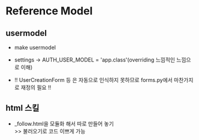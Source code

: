 # Reference Model

## usermodel
- make usermodel
- settings -> AUTH_USER_MODEL = 'app.class'(overriding 느낌적인 느낌으로 이해)

- !! UserCreationForm 등 은 자동으로 인식하지 못하므로 forms.py에서 마찬가지로 재정의 필요 !!

## html 스킬
- _follow.html을 모듈화 해서 따로 만들어 놓기  
    \>> 불러오기로 코드 이쁘게 가능
